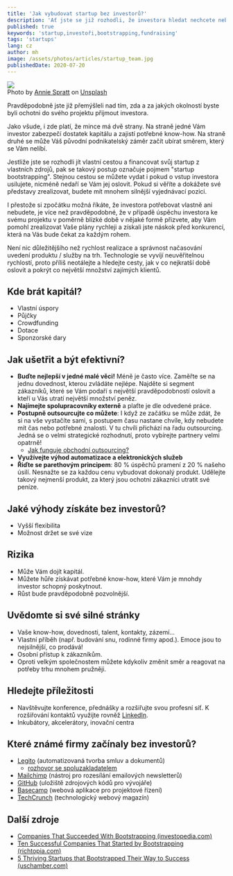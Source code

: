 ```yaml
---
title: 'Jak vybudovat startup bez investorů?'
description: 'Ať jste se již rozhodli, že investora hledat nechcete nebo se Vám jej najít nedaří, pojďme si projít možnosti jak lze vybudovat úspěšný startup i bez velkého základního kapitálu.'
published: true
keywords: 'startup,investoři,bootstrapping,fundraising'
tags: 'startups'
lang: cz
author: mh
image: /assets/photos/articles/startup_team.jpg
publishedDate: 2020-07-20
---
```


<div class="img-box-right">
    <img src="/assets/photos/articles/startup_team.jpg" />
    <br />
    <span class="img-caption">Photo by <a href="https://unsplash.com/@anniespratt?utm_source=unsplash&amp;utm_medium=referral&amp;utm_content=creditCopyText">Annie Spratt</a> on <a href="https://unsplash.com/s/photos/startup?utm_source=unsplash&amp;utm_medium=referral&amp;utm_content=creditCopyText">Unsplash</a></span>
</div>

Pravděpodobně jste již přemýšleli nad tím, zda a za jakých
okolností byste byli ochotni do svého projektu přijmout investora.

Jako všude, i zde platí, že mince má dvě strany.
Na straně jedné Vám investor zabezpečí dostatek kapitálu a
zajistí potřebné know-how. Na straně druhé se může Váš původní
podnikatelský záměr začít ubírat směrem, který se Vám nelíbí.

Jestliže jste se rozhodli jít vlastní cestou a financovat svůj
startup z vlastních zdrojů, pak se takový postup označuje pojmem
"startup bootstrapping". Stejnou cestou se můžete vydat i pokud
o vstup investora usilujete, nicméně nedaří se Vám jej oslovit.
Pokud si věříte a dokážete své představy zrealizovat, budete
mít mnohem silnější vyjednávací pozici.

I přestože si zpočátku možná říkáte, že investora potřebovat 
vlastně ani nebudete, je více než pravděpodobné,
že v případě úspěchu investora ke svému projektu
v poměrně blízké době v nějaké formě přizvete, aby Vám pomohl
zrealizovat Vaše plány rychleji a získali jste náskok před
konkurencí, která na Vás bude čekat za každým rohem.

Není nic důležitějšího než rychlost realizace a správnost načasování
uvedení produktu / služby na trh. Technologie se vyvíjí
neuvěřitelnou rychlostí, proto příliš neotálejte
a hledejte cesty, jak v co nejkratší době oslovit a
pokrýt co největší množství zajímých klientů.

## Kde brát kapitál?
- Vlastní úspory
- Půjčky
- Crowdfunding
- Dotace
- Sponzorské dary

## Jak ušetřit a být efektivní?
- **Buďte nejlepší v jedné malé věci!**
Méně je často více.
Zaměřte se na jednu dovednost, kterou zvládáte nejlépe.
Najděte si segment zákazníků, které se Vám podaří s největší
pravděpodobností oslovit a kteří u Vás utratí největší množství
peněz.
- **Najímejte spolupracovníky externě** a plaťte je dle
odvedené práce.
- **Postupně outsourcujte co můžete**: I když ze začátku se může
zdát, že si na vše vystačíte sami, s postupem času nastane chvíle,
kdy nebudete mít čas nebo potřebné znalosti. V tu
chvíli přichází na řadu outsourcing. Jedná se o velmi strategické
rozhodnutí, proto vybírejte partnery velmi opatrně!
  - [Jak funguje obchodní outsourcing?](/cz/jak-to-funguje)
- **Využívejte výhod automatizace a elektronických služeb**
- **Řiďte se parethovým principem**: 80 % úspěchů pramení z 20 % našeho úsilí.
Nesnažte se za každou cenu vybudovat dokonalý produkt. Udělejte takový
nejmenší produkt, za který jsou ochotni zákazníci utratit své peníze.

## Jaké výhody získáte bez investorů?
- Vyšší flexibilita
- Možnost držet se své vize

## Rizika
- Může Vám dojít kapitál.
- Můžete hůře získávat potřebné know-how, které Vám je mnohdy investor schopný poskytnout. 
- Růst bude pravděpodobně pozvolnější.

## Uvědomte si své silné stránky
- Vaše know-how, dovednosti, talent, kontakty, zázemí…
- Vlastní příběh (např. budování snu, rodinné firmy apod.).
Emoce jsou to nejsilnější, co prodává!
- Osobní přístup k zákazníkům.
- Oproti velkým společnostem můžete kdykoliv změnit směr
a reagovat na potřeby trhu mnohem pružněji.

## Hledejte příležitosti
- Navštěvujte konference, přednášky a rozšiřujte svou profesní síť.
K rozšiřování kontaktů využijte rovněž <a href="https://www.linkedin.com/feed/" target="_blank">LinkedIn</a>.
- Inkubátory, akcelerátory, inovační centra

## Které známé firmy začínaly bez investorů?
- <a href="https://www.legito.cz/" target="_blank">Legito</a> (automatizovaná tvorba smluv a dokumentů)
  - <a href="https://pravo21.online/podcasty21/podcasty21-s-ondrejem-maternou-vybudovat-startup-bez-investora-bylo-tezke-ale-jsme-diky-tomu-flexibilni" target="_blank">rozhovor se spoluzakladatelem</a>
- <a href="https://mailchimp.com/" target="_blank">Mailchimp</a> (nástroj pro rozesílání emailových newsletterů)
- <a href="https://github.com/" target="_blank">GitHub</a> (uložiště zdrojových kódů pro vývojáře)
- <a href="https://basecamp.com/" target="_blank">Basecamp</a> (webová aplikace pro projektové řízení)
- <a href="https://techcrunch.com/" target="_blank">TechCrunch</a> (technologický webový magazín)

## Další zdroje
- <a href="https://www.investopedia.com/articles/investing/082814/companies-succeeded-bootstrapping.asp" target="_blank">Companies That Succeeded With Bootstrapping (investopedia.com)</a>
- <a href="https://richtopia.com/effective-leadership/10-successful-companies-started-bootstrapping-case-studies" target="_blank">Ten Successful Companies That Started by Bootstrapping (richtopia.com)</a>
- <a href="https://www.uschamber.com/co/run/business-financing/bootstrapping-success-startups" target="_blank">5 Thriving Startups that Bootstrapped Their Way to Success (uschamber.com)</a>
